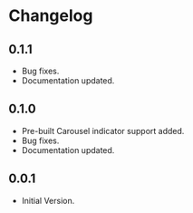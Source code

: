 # Changelog


## 0.1.1

* Bug fixes.
* Documentation updated.

## 0.1.0

* Pre-built Carousel indicator support added.
* Bug fixes.
* Documentation updated.


## 0.0.1

* Initial Version.
